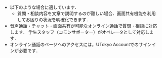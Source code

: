 - 以下のような場合に適しています．
  - 質問・相談内容を文章で説明するのが難しい場合．画面共有機能を利用してお困りの状況を明確化できます．
- 音声通話・チャット・画面共有が可能なオンライン通話で質問・相談に対応します．
    学生スタッフ（コモンサポーター）がオペレータとして対応します．
- オンライン通話のページへのアクセスには，UTokyo Accountでのサインインが必要です．
